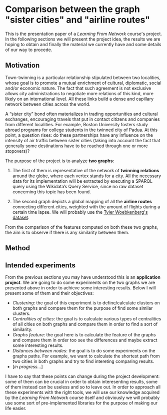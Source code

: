 
# Comparison between the graph "sister cities" and "airline routes"

This is the presentation paper of a *Learning From Network* course's project.
In the following sections we will present the project idea, the results we are hoping to obtain and finally the material we currently have and some details of our way to procede.

## Motivation
Town-twinning is a particular relationship stipulated between two localities, whose goal is to promote a mutual enrichment of cultural, diplomatic, social and/or economic nature. The fact that such agreement is not exclusive allows city administrations to negotiate more relations of this kind, more likely on an international level. All these links build a dense and capillary network between cities across the world.

A “sister city” bond often materializes in trading opportunities and cultural exchanges, encouraging travels that put in contact citizens and companies from different localities. For example, Boston University fosters study abroad programs for college students in the twinned city of Padua. At this point, a question rises: do these partnerships have any influence on the intensity of air traffic between sister cities (taking into account the fact that generally some destinations have to be reached through one or more stopovers)?

The purpose of the project is to analyze **two graphs**:

1.  The first of them is representative of the network of **twinning relations** around the globe, where each vertex stands for a city. All the necessary data for its implementation will be extracted by executing a SPARQL query using the Wikidata’s Query Service, since no raw dataset concerning this topic has been found.
    
2.  The second graph depicts a global mapping of all the **airline routes** connecting different cities, weighted with the amount of flights during a certain time lapse. We will probably use the [Tyler Woebkenberg's dataset](https://data.world/tylerudite/airports-airlines-and-routes).
    

From the comparison of the features computed on both these two graphs, the aim is to observe if there is any similarity between them.

## Method

## Intended experiments

From the previous sections you may have understood this is an **application project**. 
We are going to do some experiments on the two graphs we are presented above in order to achieve some interesting results.
Below I will present some of them and their objectives:

- *Clustering*: the goal of this experiment is to define/calculate clusters on both graphs and compare them for the purpose of find some similar clusters.
- *Centralities of cities*: the goal is to calculate various types of centralities of all cities on both graphs and compare them in order to find a sort of similarity.
- *Graphs feature*: the goal here is to calculate the feature of the graphs and compare them in order too see the differences and maybe extract some interesting results.
- *Distances between nodes*: the goal is to do some experiments on the graphs paths. For example, we want to calculate the shortest path from two cities in both graphs and try to find intereting comparing results. 
- [*in progress...*]

I have to say that these points can change during the project development: some of them can be crucial in order to obtain interesenting results, some of them instead can be useless and so to leave out. 
In order to approach all these experiments with the right tools, we will use our knowledge acquired by the *Learning From Network* course itself and obviously we will probably use some sort of pre-implemented libraries for the purpose of making our life easier.
<!--stackedit_data:
eyJoaXN0b3J5IjpbLTIwODUwODAxMDMsMzUyNTUzMzMxXX0=
-->